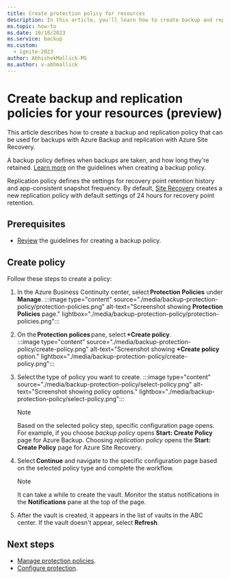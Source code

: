 ```yaml
---
title: Create protection policy for resources
description: In this article, you'll learn how to create backup and replication policies to protect your resources.
ms.topic: how-to
ms.date: 10/18/2023
ms.service: backup
ms.custom:
  - ignite-2023
author: AbhishekMallick-MS
ms.author: v-abhmallick
---
```


# Create backup and replication policies for your resources (preview)

This article describes how to create a backup and replication policy that can be used for backups with Azure Backup and replication with Azure Site Recovery. 

A backup policy defines when backups are taken, and how long they're retained. [Learn more](../backup/guidance-best-practices.md#backup-policy-considerations) on the guidelines when creating a backup policy. 

Replication policy defines the settings for recovery point retention history and app-consistent snapshot frequency. By default, [Site Recovery](../site-recovery/site-recovery-overview.md) creates a new replication policy with default settings of 24 hours for recovery point retention.  

## Prerequisites

- [Review](../backup/guidance-best-practices.md#backup-policy-considerations) the guidelines for creating a backup policy. 

## Create policy

Follow these steps to create a policy: 

1. In the Azure Business Continuity center, select **Protection Policies** under **Manage**.
    :::image type="content" source="./media/backup-protection-policy/protection-policies.png" alt-text="Screenshot showing **Protection Policies** page." lightbox="./media/backup-protection-policy/protection-policies.png":::

1. On the **Protection polices** pane, select **+Create policy**.  
    :::image type="content" source="./media/backup-protection-policy/create-policy.png" alt-text="Screenshot showing **+Create policy** option." lightbox="./media/backup-protection-policy/create-policy.png":::

1. Select the type of policy you want to create. 
    :::image type="content" source="./media/backup-protection-policy/select-policy.png" alt-text="Screenshot showing policy options." lightbox="./media/backup-protection-policy/select-policy.png":::

    >[!NOTE]
    > Based on the selected policy step, specific configuration page opens. For example, if you choose *backup policy* opens **Start: Create Policy** page for Azure Backup. Choosing *replication policy* opens the **Start: Create Policy** page for Azure Site Recovery.
1. Select **Continue** and navigate to the specific configuration page based on the selected policy type and complete the workflow.
    >[!NOTE]
    > It can take a while to create the vault. Monitor the status notifications in the **Notifications** pane at the top of the page.
1. After the vault is created, it appears in the list of vaults in the ABC center. If the vault doesn't appear, select **Refresh**.


## Next steps 

- [Manage protection policies](./manage-protection-policy.md).
- [Configure protection](tutorial-configure-protection-datasource.md).  
